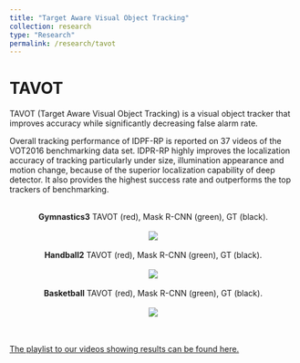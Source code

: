 ```yaml
---
title: "Target Aware Visual Object Tracking"
collection: research
type: "Research"
permalink: /research/tavot
---
```




TAVOT
======

TAVOT (Target Aware Visual Object Tracking) is a visual object tracker that improves accuracy while significantly decreasing false alarm rate.

Overall tracking performance of IDPF-RP is reported on 37 videos of the VOT2016 benchmarking data set.  IDPR-RP highly improves the localization accuracy of tracking particularly under size, illumination appearance and motion change, because of the superior localization capability of deep detector. It also provides the highest success rate and outperforms the top trackers of benchmarking.

<p align="center">
 <br>
   <strong>Gymnastics3</strong>
 TAVOT (red), Mask R-CNN (green), GT (black).
 <br/>
 <br/>
  <img src="gymnastics3_tavot.gif">
 <br/>
 <br/>
   <strong>Handball2</strong>
 TAVOT (red), Mask R-CNN (green), GT (black).
 <br/>
 <br/>
  <img src="handball2_tavot.gif">
 <br/>
 <br/>
  <strong>Basketball</strong>
 TAVOT (red), Mask R-CNN (green), GT (black).
 <br/>
 <br/>
  <img src="basketball_tavot.gif">
 <br/>
  <br><br>
</p>

[The playlist to our videos showing results can be found here.](https://www.youtube.com/playlist?list=PLMzonaXew-5555SlsP07XRKy8QEtOUIuw "Youtube Playlist")
